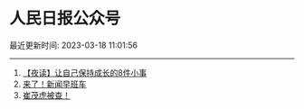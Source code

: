 # 人民日报公众号

最近更新时间: 2023-03-18 11:01:56

--- 
1. [【夜读】让自己保持成长的8件小事](https://mp.weixin.qq.com/s/BtRRq8e-5_xWRUKDMiY83w) 
2. [来了！新闻早班车](https://mp.weixin.qq.com/s/auBYKt3PfGLW0z7p-l-yog) 
3. [崔茂虎被查！](https://mp.weixin.qq.com/s/PwBbelapqwAicKKJRS8aog) 
